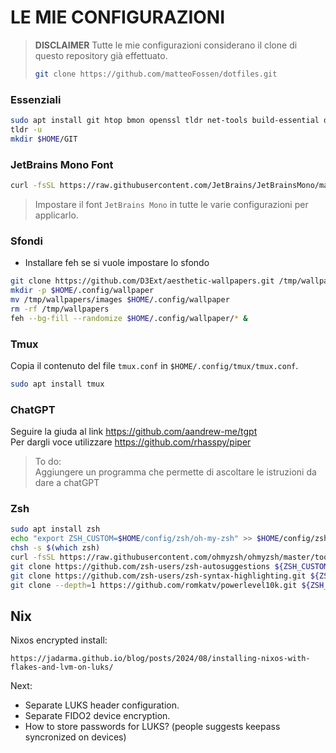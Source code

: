 <!-- README -->

# LE MIE CONFIGURAZIONI

> **DISCLAIMER**
> Tutte le mie configurazioni considerano il clone di questo repository già effettuato.
> ```bash
> git clone https://github.com/matteoFossen/dotfiles.git
> ```


### Essenziali

```bash
sudo apt install git htop bmon openssl tldr net-tools build-essential dnsutils ffmpeg mpv mpd ncmpcpp screen vim feh sysstat lsof nmap
tldr -u
mkdir $HOME/GIT
```

### JetBrains Mono Font

```bash
curl -fsSL https://raw.githubusercontent.com/JetBrains/JetBrainsMono/master/install_manual.sh | bash -c
```

> Impostare il font `JetBrains Mono` in tutte le varie configurazioni per applicarlo.

### Sfondi

* Installare feh se si vuole impostare lo sfondo

```bash
git clone https://github.com/D3Ext/aesthetic-wallpapers.git /tmp/wallpapers
mkdir -p $HOME/.config/wallpaper
mv /tmp/wallpapers/images $HOME/.config/wallpaper
rm -rf /tmp/wallpapers
feh --bg-fill --randomize $HOME/.config/wallpaper/* &
```

### Tmux

Copia il contenuto del file `tmux.conf` in `$HOME/.config/tmux/tmux.conf`.

```sh
sudo apt install tmux
```

### ChatGPT

Seguire la giuda al link https://github.com/aandrew-me/tgpt  
Per dargli voce utilizzare https://github.com/rhasspy/piper  

> To do:  
> Aggiungere un programma che permette di ascoltare le istruzioni da dare a chatGPT  

### Zsh

```sh
sudo apt install zsh
echo "export ZSH_CUSTOM=$HOME/config/zsh/oh-my-zsh" >> $HOME/config/zsh/zshrc
chsh -s $(which zsh)
curl -fsSL https://raw.githubusercontent.com/ohmyzsh/ohmyzsh/master/tools/install.sh | sh -c
git clone https://github.com/zsh-users/zsh-autosuggestions ${ZSH_CUSTOM:-$HOME/config/zsh/oh-my-zsh/custom}/plugins/zsh-autosuggestions
git clone https://github.com/zsh-users/zsh-syntax-highlighting.git ${ZSH_CUSTOM:-$HOME/config/zsh/oh-my-zsh/custom}/plugins/zsh-syntax-highlighting
git clone --depth=1 https://github.com/romkatv/powerlevel10k.git ${ZSH_CUSTOM:-$HOME/config/zsh/oh-my-zsh/custom}/themes/powerlevel10k
```

## Nix

Nixos encrypted install:
```
https://jadarma.github.io/blog/posts/2024/08/installing-nixos-with-flakes-and-lvm-on-luks/
```

Next:
* Separate LUKS header configuration.
* Separate FIDO2 device encryption.
* How to store passwords for LUKS? (people suggests keepass syncronized on devices)
